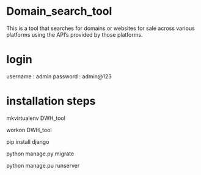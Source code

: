 # Domain_search_tool
This is a tool that searches for domains or websites for sale across various platforms using the API’s provided by those platforms.

# login
username : admin
password : admin@123

# installation steps

mkvirtualenv DWH_tool

workon DWH_tool

pip install django 

python manage.py migrate 

python manage.pu runserver
